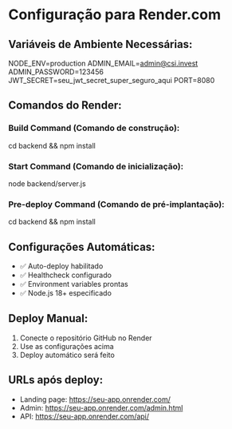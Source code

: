 # Configuração para Render.com

## Variáveis de Ambiente Necessárias:
NODE_ENV=production
ADMIN_EMAIL=admin@csi.invest
ADMIN_PASSWORD=123456
JWT_SECRET=seu_jwt_secret_super_seguro_aqui
PORT=8080

## Comandos do Render:

### Build Command (Comando de construção):
cd backend && npm install

### Start Command (Comando de inicialização):
node backend/server.js

### Pre-deploy Command (Comando de pré-implantação):
cd backend && npm install

## Configurações Automáticas:
- ✅ Auto-deploy habilitado
- ✅ Healthcheck configurado
- ✅ Environment variables prontas
- ✅ Node.js 18+ especificado

## Deploy Manual:
1. Conecte o repositório GitHub no Render
2. Use as configurações acima
3. Deploy automático será feito

## URLs após deploy:
- Landing page: https://seu-app.onrender.com/
- Admin: https://seu-app.onrender.com/admin.html
- API: https://seu-app.onrender.com/api/
